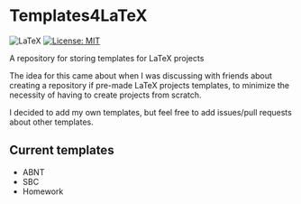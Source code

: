 # Templates4LaTeX

![LaTeX](https://img.shields.io/badge/latex-%23008080.svg?style=for-the-badge&logo=latex&logoColor=white)
[![License: MIT](https://img.shields.io/badge/License-MIT-yellow.svg)](https://opensource.org/licenses/MIT)

A repository for storing templates for LaTeX projects

The idea for this came about when I was discussing with friends about creating a repository if pre-made LaTeX projects templates, to minimize the necessity of having to create projects from scratch.

I decided to add my own templates, but feel free to add issues/pull requests about other templates.

## Current templates

* ABNT
* SBC
* Homework
